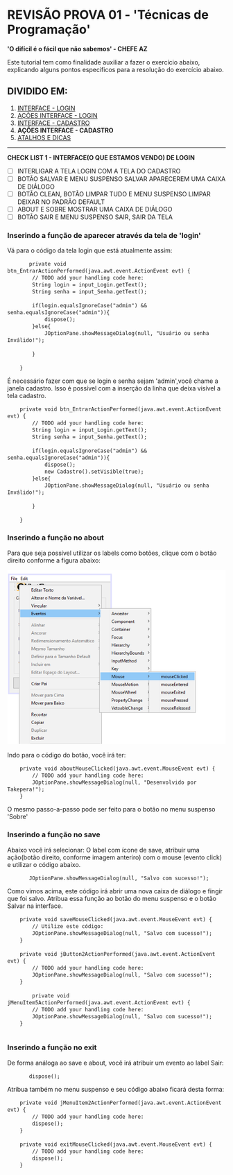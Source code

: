 # REVISÃO PROVA 01 - 'Técnicas de Programação' 

**'O difícil é o fácil que não sabemos' - CHEFE AZ**

Este tutorial tem como finalidade auxiliar a fazer o exercício abaixo, explicando alguns pontos específicos para a resolução do exercício abaixo.

## DIVIDIDO EM:
1. [INTERFACE - LOGIN](01%20-%20INTERFACE%20-%20LOGIN.md)
2. [AÇÕES INTERFACE - LOGIN](02%20-%20AÇÕES%20INTERFACE%20-%20LOGIN.md)
3. [INTERFACE - CADASTRO](03%20-%20INTERFACE%20-CADASTRO.md)
4. **AÇÕES INTERFACE - CADASTRO**
5. [ATALHOS E DICAS](05%20-%20ATALHOS%20e%20DICAS.md)
---
**CHECK LIST 1 - INTERFACE(O QUE ESTAMOS VENDO) DE LOGIN**
- [ ] INTERLIGAR A TELA LOGIN COM A TELA DO CADASTRO
- [ ] BOTÃO SALVAR E MENU SUSPENSO SALVAR APARECEREM UMA CAIXA DE DIÁLOGO
- [ ] BOTÃO CLEAN, BOTÃO LIMPAR TUDO E MENU SUSPENSO LIMPAR DEIXAR NO PADRÃO DEFAULT
- [ ] ABOUT E SOBRE MOSTRAR UMA CAIXA DE DIÁLOGO
- [ ] BOTÃO SAIR E MENU SUSPENSO SAIR, SAIR DA TELA

### Inserindo a função de aparecer através da tela de 'login'

Vá para o código da tela login que está atualmente assim:

```
       private void btn_EntrarActionPerformed(java.awt.event.ActionEvent evt) {                                           
        // TODO add your handling code here:
        String login = input_Login.getText();
        String senha = input_Senha.getText();
        
        if(login.equalsIgnoreCase("admin") && senha.equalsIgnoreCase("admin")){
            dispose();
        }else{
            JOptionPane.showMessageDialog(null, "Usuário ou senha Inválido!");
                    
        }
        
    } 

```
    
   É necessário fazer com que se login e senha sejam 'admin',você chame a janela cadastro.
    Isso é possível com a inserção da linha que deixa visível a tela cadastro. 
    
    
```
    private void btn_EntrarActionPerformed(java.awt.event.ActionEvent evt) {                                           
        // TODO add your handling code here:
        String login = input_Login.getText();
        String senha = input_Senha.getText();
        
        if(login.equalsIgnoreCase("admin") && senha.equalsIgnoreCase("admin")){
            dispose();
            new Cadastro().setVisible(true);
        }else{
            JOptionPane.showMessageDialog(null, "Usuário ou senha Inválido!");
                    
        }
        
    }      
```

### Inserindo a função no about
       
   Para que seja possível utilizar os labels como botões, clique com o botão direito conforme a figura abaixo:
   
![EventoClick](img/25.png)

Indo para o código do botão, você irá ter:

```
    private void aboutMouseClicked(java.awt.event.MouseEvent evt) {                                   
        // TODO add your handling code here:
        JOptionPane.showMessageDialog(null, "Desenvolvido por Takepera!");
    } 

```

O mesmo passo-a-passo pode ser feito para o botão no menu suspenso 'Sobre'

### Inserindo a função no save

Abaixo você irá selecionar:
       O label com ícone de save, atribuir uma ação(botão direito, conforme imagem anteriro) com o mouse (evento click) e utilizar o código abaixo. 
``` 
       JOptionPane.showMessageDialog(null, "Salvo com sucesso!");
```   
Como vimos acima, este código irá abrir uma nova caixa de diálogo e fingir que foi salvo.
Atribua essa função ao botão do menu suspenso e o botão Salvar na interface.

```
    private void saveMouseClicked(java.awt.event.MouseEvent evt) {                                  
        // Utilize este código:
        JOptionPane.showMessageDialog(null, "Salvo com sucesso!");
    }                                 

    private void jButton2ActionPerformed(java.awt.event.ActionEvent evt) {                                         
        // TODO add your handling code here:
        JOptionPane.showMessageDialog(null, "Salvo com sucesso!");
    }   
    
        private void jMenuItem5ActionPerformed(java.awt.event.ActionEvent evt) {                                           
        // TODO add your handling code here:
        JOptionPane.showMessageDialog(null, "Salvo com sucesso!");
    }  
    
```

### Inserindo a função no exit

De forma análoga ao save e about, você irá atribuir um evento ao label Sair:

```
       dispose();
```
Atribua também no menu suspenso e seu código abaixo ficará desta forma:

```
    private void jMenuItem2ActionPerformed(java.awt.event.ActionEvent evt) {                                           
        // TODO add your handling code here:
        dispose();
    }                                          

    private void exitMouseClicked(java.awt.event.MouseEvent evt) {                                  
        // TODO add your handling code here:
        dispose();
    }   
```
